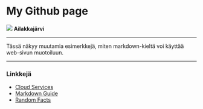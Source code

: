 # My Github page


![](images/IMG_20200706_121858.jpg"Ailakkajärvi")
**Ailakkajärvi**

---
Tässä näkyy muutamia esimerkkejä, miten markdown-kieltä voi käyttää web-sivun muotoiluun. 

---
### Linkkejä

- [Cloud Services](https://tl.oamk.fi/cloudservices/) 
- [Markdown Guide](https://www.markdownguide.org/basic-syntax/) 
- [Random Facts](https://fir-task-14240.web.app/) 


